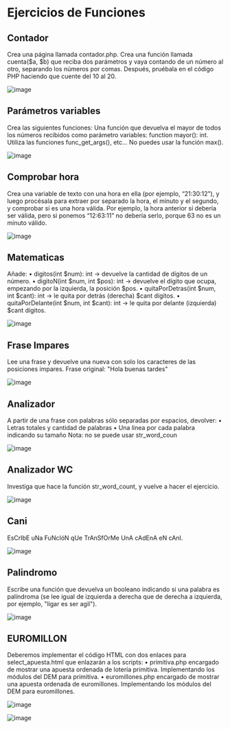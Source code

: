 <h1>Ejercicios de Funciones</h1>

<h2>Contador</h2>

<p>Crea una página llamada contador.php. Crea una función llamada cuenta($a, $b)
que reciba dos parámetros y vaya contando de un número al otro, separando los números
por comas. Después, pruébala en el código PHP haciendo que cuente del 10 al 20.</p>

![image](https://github.com/user-attachments/assets/4bd563fa-fb34-489b-b5aa-8cc9efe75a40)


<h2>Parámetros variables</h2>

<p>Crea las siguientes funciones:
Una función que devuelva el mayor de todos los números recibidos como parámetro variables:
function mayor(): int. Utiliza las funciones func_get_args(), etc... No puedes usar la función max().</p>

![image](https://github.com/user-attachments/assets/b6a6cf98-ccb9-4586-a318-b1a9ef319514)

<h2>Comprobar hora</h2>

<p>Crea una variable de texto con una hora en ella (por ejemplo, “21:30:12”), y luego procésala para extraer
por separado la hora, el minuto y el segundo, y comprobar si es una hora válida. Por ejemplo, la hora
anterior sí debería ser válida, pero si ponemos “12:63:11” no debería serlo, porque 63 no es un minuto
válido.</p>

![image](https://github.com/user-attachments/assets/6f7fce40-e2c1-4727-8ba3-aa1656a28d69)

<h2>Matematicas</h2>

<p>Añade: • digitos(int $num): int → devuelve la cantidad de dígitos de un número.
• digitoN(int $num, int $pos): int → devuelve el dígito que ocupa, empezando por la
izquierda, la posición $pos.
• quitaPorDetras(int $num, int $cant): int → le quita por detrás (derecha) $cant
dígitos.
• quitaPorDelante(int $num, int $cant): int → le quita por delante (izquierda) $cant
dígitos.</p>

![image](https://github.com/user-attachments/assets/78feed22-4e94-45ea-a7a6-d0e0781df7ac)

<h2>Frase Impares</h2>

<p>Lee una frase y devuelve una nueva con solo los caracteres de las posiciones impares. Frase original: "Hola buenas tardes"</p>

![image](https://github.com/user-attachments/assets/ab68697b-5002-4375-bc7f-3fe832f83894)

<h2>Analizador</h2>

<p>A partir de una frase con palabras sólo separadas por espacios, devolver:
• Letras totales y cantidad de palabras
• Una línea por cada palabra indicando su tamaño
Nota: no se puede usar str_word_coun</p>

![image](https://github.com/user-attachments/assets/be4248ea-f6cf-4eeb-8671-50b60febfc01)

<h2>Analizador WC</h2>

<p>Investiga que hace la función str_word_count, y vuelve a hacer el ejercicio.</p>

![image](https://github.com/user-attachments/assets/e665a3b4-f4a9-48ba-b6c0-7d819ffcf7b2)

<h2>Cani</h2>

<p>EsCrIbE uNa FuNcIóN qUe TrAnSfOrMe UnA cAdEnA eN cAnI.</p>

![image](https://github.com/user-attachments/assets/ed23b049-9b7b-4708-ab57-4fcaddbec29f)

<h2>Palindromo</h2>

<p>Escribe una función que devuelva un booleano indicando si una palabra es palíndroma (se lee igual de
izquierda a derecha que de derecha a izquierda, por ejemplo, "ligar es ser agil").</p>

![image](https://github.com/user-attachments/assets/e803ac7e-ce3f-4728-841b-adb7bdddd568)

<h2>EUROMILLON</h2>
<p>Deberemos implementar el código HTML con dos enlaces para select_apuesta.html que enlazarán
a los scripts:
• primitiva.php encargado de mostrar una apuesta ordenada de lotería primitiva.
Implementando los módulos del DEM para primitiva.
• euromillones.php encargado de mostrar una apuesta ordenada de euromillones.
Implementando los módulos del DEM para euromillones.</p>


![image](https://github.com/user-attachments/assets/2be9b4ab-b51d-43ed-8437-f7b33cea9343)

![image](https://github.com/user-attachments/assets/821fbbb2-e3dc-4e45-8ba9-c69920951fc2)













